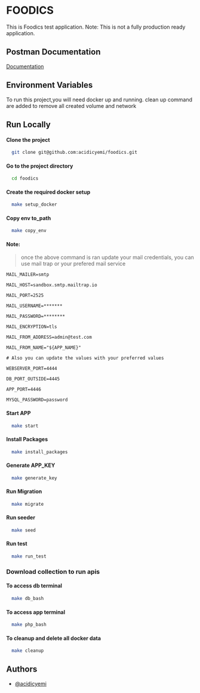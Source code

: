 
# FOODICS

This is Foodics test application. Note: This is not a fully production ready application.

## Postman Documentation

[Documentation](https://documenter.getpostman.com/view/5487875/2s935uH1oD)


## Environment Variables

To run this project,you will need docker up and running. clean up command are added to remove all created volume and network



## Run Locally

#### Clone the project

```bash
  git clone git@github.com:acidicyemi/foodics.git
```

#### Go to the project directory

```bash
  cd foodics
```

#### Create the required docker setup

```bash
  make setup_docker
```

#### Copy env to_path

```bash
  make copy_env
```

#### Note:
> once the above command is ran  update your mail credentials,
you can use mail trap or your prefered mail service

```MAIL_MAILER=smtp```

```MAIL_HOST=sandbox.smtp.mailtrap.io```

```MAIL_PORT=2525```

```MAIL_USERNAME=*******```

```MAIL_PASSWORD=********```

```MAIL_ENCRYPTION=tls```

```MAIL_FROM_ADDRESS=admin@test.com```

```MAIL_FROM_NAME="${APP_NAME}"```

```# Also you can update the values with your preferred values```

```WEBSERVER_PORT=4444```

```DB_PORT_OUTSIDE=4445```

```APP_PORT=4446```

```MYSQL_PASSWORD=password```


#### Start APP
```bash
  make start
```

#### Install Packages
```bash
  make install_packages
```

#### Generate APP_KEY
```bash
  make generate_key
```

#### Run Migration
```bash
  make migrate
```

#### Run seeder
```bash
  make seed
```

#### Run test
```bash
  make run_test
```

### Download collection to run apis

#### To access db terminal

```bash
  make db_bash
```

#### To access app terminal

```bash
  make php_bash
```

#### To cleanup and delete all docker data

```bash
  make cleanup
```
## Authors

- [@acidicyemi](https://www.github.com/acidicyemi)

